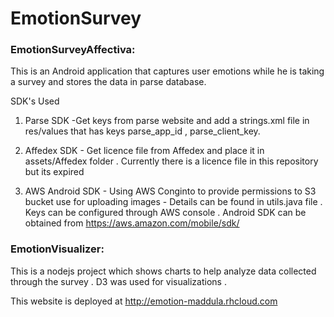 # EmotionSurvey

### EmotionSurveyAffectiva:

This is an Android application that captures user emotions while he is taking a survey and stores the data in parse database.

SDK's Used

1. Parse SDK -Get keys from parse website and add a strings.xml file in res/values that has keys parse_app_id , parse_client_key. 

2. Affedex SDK - Get licence file from Affedex and place it in assets/Affedex folder . Currently there is a licence file in this repository but its expired

3. AWS Android SDK - Using AWS Conginto to provide permissions to S3 bucket use for uploading images - Details can be found in utils.java file . Keys can be configured through AWS console . Android SDK can be obtained from https://aws.amazon.com/mobile/sdk/

### EmotionVisualizer:

This is a nodejs project which shows charts to help analyze data collected through the survey . D3 was used for visualizations .

This website is deployed at http://emotion-maddula.rhcloud.com



